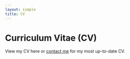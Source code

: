 ```yaml
---
layout: simple
title: CV
---
```


<style>
.hero-body .column {
	margin-bottom: 180px;
}

.hero-body .tagline {
	font-size: 18px;
	margin-top: 5px;
}
</style>

# Curriculum Vitae (CV)

View my CV here or [contact me](https://rbalexander.me/contact) for my most up-to-date CV.
